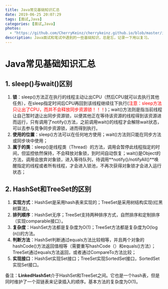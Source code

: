 ```yaml
---
title: Java常见基础知识汇总
date: 2019-06-25 20:07:29
tags: [面试,Java]
categories: [面试,Java]
photos:
  - "https://github.com/CherryKeinz/cherrykeinz.github.io/blob/master/images/cover/1.jpg?raw=true"
description: Java面试和笔试中遇到的一些基础知识，总是忘，记录一下用以复习。
---
```


# Java常见基础知识汇总

## 1. sleep()与wait()区别

1. **锁**：sleep()方法正在执行的线程主动让出CPU（然后CPU就可以去执行其他任务），在sleep指定时间后CPU再回到该线程继续往下执行(<font color='red'>注意：sleep方法只让出了CPU，而并不会释放同步资源锁！！！</font>)；wait()方法则是指当前线程让自己暂时退让出同步资源锁，以便其他正在等待该资源的线程得到该资源进而运行，只有调用了notify()方法，之前调用wait()的线程才会解除wait状态，可以去参与竞争同步资源锁，进而得到执行。
2. **使用的位置**：sleep()方法可以在任何地方使用；wait()方法则只能在同步方法或同步块中使用；
3. **属于的类**：sleep()是线程类（Thread）的方法，调用会暂停此线程指定的时间，但监控依然保持，不会释放对象锁，到时间自动恢复；wait()是Object的方法，调用会放弃对象锁，进入等待队列，待调用**notify()/notifyAll()**唤醒指定的线程或者所有线程，才会进入锁池，不再次获得对象锁才会进入运行状态；

## 2. HashSet和TreeSet的区别

1. **实现方式**：HashSet是采用hash表来实现的；TreeSet是采用树结构实现(红黑树算法)。
2. **排列顺序**：HashSet无序；TreeSet支持两种排序方式，自然排序和定制排序（实现comparable接口）。
3. **复杂度**：HashSet方法都是复杂度为O(1)；TreeSet方法都是复杂度为O(log (n))的方法。
4. **判断方法**：HashSet判断通过equals方法比较相等，并且两个对象的hashCode()方法返回值相等（需要重写hashCode（）和equals()方法）；TreeSet通过equals方法返回，或者通过CompareTo方法比较；
5. **实现接口**：HashSet实现Set接口；TreeSet实现SortedSet接口，SortedSet实现Set接口。

备注：**LinkedHashSet**介于HashSet和TreeSet之间。它也是一个hash表，但是同时维护了一个双链表来记录插入的顺序。基本方法的复杂度为O(1)。